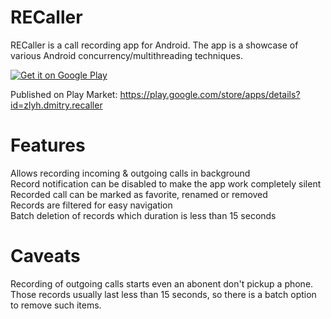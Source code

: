 # RECaller
RECaller is a call recording app for Android.
The app is a showcase of various Android concurrency/multithreading techniques.

<a href="https://play.google.com/store/apps/details?id=https://play.google.com/store/apps/details?id=zlyh.dmitry.recaller">
  <img alt="Get it on Google Play"
       src="https://developer.android.com/images/brand/en_generic_rgb_wo_45.png" />
</a>

Published on Play Market: https://play.google.com/store/apps/details?id=zlyh.dmitry.recaller

# Features
Allows recording incoming & outgoing calls in background  
Record notification can be disabled to make the app work completely silent  
Recorded call can be marked as favorite, renamed or removed  
Records are filtered for easy navigation  
Batch deletion of records which duration is less than 15 seconds  

# Caveats
Recording of outgoing calls starts even an abonent don't pickup a phone.  
Those records usually last less than 15 seconds, so there is a batch option to remove such items.  

